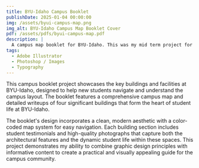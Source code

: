 ```yaml
---
title: BYU-Idaho Campus Booklet
publishDate: 2025-01-04 00:00:00
img: /assets/byui-campus-map.png
img_alt: BYU-Idaho Campus Map Booklet Cover
pdf: /assets/pdfs/byui-campus-map.pdf
description: |
  A campus map booklet for BYU-Idaho. This was my mid term project for Adobe Basics class. It features a map of the campus and four pages of writeoutes for each of the four main buildings on campus.
tags:
  - Adobe Illustrator
  - Photoshop / Images
  - Typography
---
```


This campus booklet project showcases the key buildings and facilities at BYU-Idaho, designed to help new students navigate and understand the campus layout. The booklet features a comprehensive campus map and detailed writeups of four significant buildings that form the heart of student life at BYU-Idaho.

The booklet's design incorporates a clean, modern aesthetic with a color-coded map system for easy navigation. Each building section includes student testimonials and high-quality photographs that capture both the architectural features and the dynamic student life within these spaces. This project demonstrates my ability to combine graphic design principles with informative content to create a practical and visually appealing guide for the campus community.

